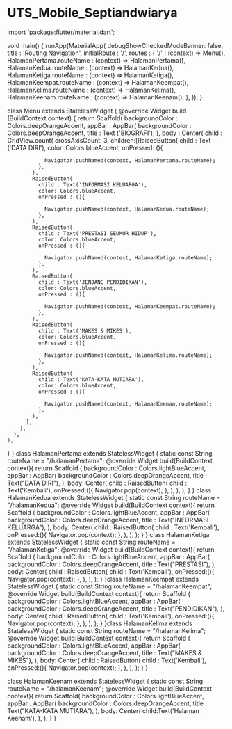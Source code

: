 # UTS_Mobile_Septiandwiarya
import 'package:flutter/material.dart';

void main() {
  runApp(MaterialApp(
    debugShowCheckedModeBanner: false,
    title : 'Routing Navigation',
    initialRoute : '/',
    routes : {
      '/' : (context) => Menu(),
      HalamanPertama.routeName : (context) => HalamanPertama(),
      HalamanKedua.routeName : (context) => HalamanKedua(),
      HalamanKetiga.routeName : (context) => HalamanKetiga(),
      HalamanKeempat.routeName : (context) => HalamanKeempat(),
      HalamanKelima.routeName : (context) => HalamanKelima(),
      HalamanKeenam.routeName : (context) => HalamanKeenam(),
    },
  ));
}

class Menu extends StatelessWidget {
  @override
  Widget build (BuildContext context) {
    return Scaffold(
       backgroundColor : Colors.deepOrangeAccent,
      appBar : AppBar(
        backgroundColor : Colors.deepOrangeAccent,
        title : Text ('BIOGRAFI'),
      ),
      body : Center(
        child : GridView.count(
          crossAxisCount: 3,
            children:<Widget>[RaisedButton(
              child : Text ('DATA DIRI'),
              color: Colors.blueAccent,
              onPressed: (){

                Navigator.pushNamed(context, HalamanPertama.routeName);
              },
            ),
            RaisedButton(
              child : Text('INFORMASI KELUARGA'),
              color: Colors.blueAccent,
              onPressed : (){

                Navigator.pushNamed(context, HalamanKedua.routeName);
              },
            ),
            RaisedButton(
              child : Text('PRESTASI SEUMUR HIDUP'),
              color: Colors.blueAccent,
              onPressed : (){

                Navigator.pushNamed(context, HalamanKetiga.routeName);
              },
            ),
            RaisedButton(
              child : Text('JENJANG PENDIDIKAN'),
              color: Colors.blueAccent,
              onPressed : (){

                Navigator.pushNamed(context, HalamanKeempat.routeName);
              },
            ),
            RaisedButton(
              child : Text('MAKES & MIKES'),
              color: Colors.blueAccent,
              onPressed : (){

                Navigator.pushNamed(context, HalamanKelima.routeName);
              },
            ),
            RaisedButton(
              child : Text('KATA-KATA MUTIARA'),
              color: Colors.blueAccent,
              onPressed : (){

                Navigator.pushNamed(context, HalamanKeenam.routeName);
              },
            ),
          ],
        ),
      ),
    );
  }
}
class HalamanPertama extends StatelessWidget {
  static const String routeName = "/halamanPertama";
  @override
  Widget build(BuildContext context){
    return Scaffold (
      backgroundColor : Colors.lightBlueAccent,
      appBar : AppBar(
        backgroundColor : Colors.deepOrangeAccent,
        title : Text("DATA DIRI"),
      ),
      body: Center(
        child : RaisedButton(
          child : Text('Kembali'),
          onPressed:(){
            Navigator.pop(context);
          },
        ),
      ),
    );
  }
}
class HalamanKedua extends StatelessWidget {
  static const String routeName = "/halamanKedua";
  @override
  Widget build(BuildContext context){
    return Scaffold (
      backgroundColor : Colors.lightBlueAccent,
      appBar : AppBar(
        backgroundColor : Colors.deepOrangeAccent,
        title : Text("INFORMASI KELUARGA"),
      ),
      body: Center(
        child : RaisedButton(
          child : Text('Kembali'),
          onPressed:(){
            Navigator.pop(context);
          },
        ),
      ),
    );
  }
}
class HalamanKetiga extends StatelessWidget {
  static const String routeName = "/halamanKetiga";
  @override
  Widget build(BuildContext context){
    return Scaffold (
      backgroundColor : Colors.lightBlueAccent,
      appBar : AppBar(
         backgroundColor : Colors.deepOrangeAccent,
        title : Text("PRESTASI"),
      ),
      body: Center(
        child : RaisedButton(
          child : Text('Kembali'),
          onPressed:(){
            Navigator.pop(context);
          },
        ),
      ),
    );
  }
}class HalamanKeempat extends StatelessWidget {
  static const String routeName = "/halamanKeempat";
  @override
  Widget build(BuildContext context){
    return Scaffold (
      backgroundColor : Colors.lightBlueAccent,
      appBar : AppBar(
         backgroundColor : Colors.deepOrangeAccent,
        title : Text("PENDIDIKAN"),
      ),
      body: Center(
        child : RaisedButton(
          child : Text('Kembali'),
          onPressed:(){
            Navigator.pop(context);
          },
        ),
      ),
    );
  }
}class HalamanKelima extends StatelessWidget {
  static const String routeName = "/halamanKelima";
  @override
  Widget build(BuildContext context){
    return Scaffold (
      backgroundColor : Colors.lightBlueAccent,
      appBar : AppBar(
         backgroundColor : Colors.deepOrangeAccent,
        title : Text("MAKES & MIKES"),
      ),
      body: Center(
        child : RaisedButton(
          child : Text('Kembali'),
          onPressed:(){
            Navigator.pop(context);
          },
        ),
      ),
    );
  }
}
  
class  HalamanKeenam extends StatelessWidget {
  static const String routeName = "/halamanKeenam";
  @override
  Widget build(BuildContext context){
    return Scaffold(
      backgroundColor : Colors.lightBlueAccent,
      appBar : AppBar(
         backgroundColor : Colors.deepOrangeAccent,
        title : Text("KATA-KATA MUTIARA"),
      ),
      body: Center(
        child:Text('Halaman Keenam'),
      ),
    );
  }
}
